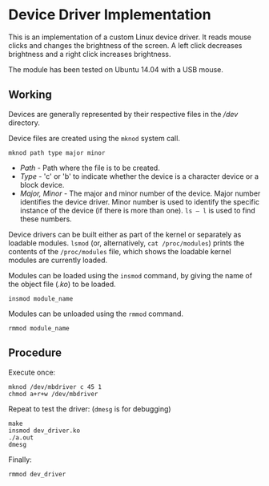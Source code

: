 # Device Driver Implementation

This is an implementation of a custom Linux device driver. It reads mouse clicks and changes the brightness of the screen. A left click decreases brightness and a right click increases brightness.

The module has been tested on Ubuntu 14.04 with a USB mouse.

## Working

Devices are generally represented by their respective files in the */dev* directory.

Device files are created using the ```mknod``` system call.

```
mknod path type major minor
```

- *Path* - Path where the file is to be created.
- *Type* - 'c' or 'b' to indicate whether the device is a character device or a block device.
- *Major, Minor* - The major and minor number of the device. Major number identifies the device driver. Minor number is used to identify the specific instance of the device (if there is more than one). ```ls – l``` is used to find these numbers.

Device drivers can be built either as part of the kernel or separately as loadable modules. ```lsmod``` (or, alternatively, ```cat /proc/modules```) prints the contents of the ```/proc/modules``` file, which shows the loadable kernel modules are currently loaded.

Modules can be loaded using the ```insmod``` command, by giving the name of the object file (*.ko*) to be loaded.

```
insmod module_name
```
Modules can be unloaded using the ```rmmod``` command.

```
rmmod module_name
```

## Procedure

Execute once:

```
mknod /dev/mbdriver c 45 1
chmod a+r+w /dev/mbdriver
```

Repeat to test the driver: (```dmesg``` is for debugging)
```
make
insmod dev_driver.ko
./a.out
dmesg
```

Finally:
```
rmmod dev_driver
```
